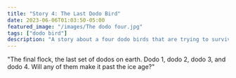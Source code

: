 ```yaml
---
title: "Story 4: The Last Dodo Bird"
date: 2023-06-06T01:03:50-05:00
featured_image: "/images/The dodo four.jpg"
tags: ["dodo bird"]
description: "A story about a four dodo birds that are trying to survive the ice age."
---
```


"The final flock, the last set of dodos on earth. Dodo 1, dodo 2, dodo 3, and dodo 4. Will any of them make it past the ice age?"